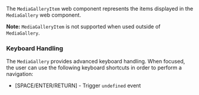 The `MediaGalleryItem` web component represents the items displayed in the `MediaGallery` web component.  
  
**Note:** `MediaGalleryItem` is not supported when used outside of `MediaGallery`.
### Keyboard Handling

The `MediaGallery` provides advanced keyboard handling. When focused, the user can use the following keyboard shortcuts in order to perform a navigation:  

*   \[SPACE/ENTER/RETURN\] - Trigger `undefined` event